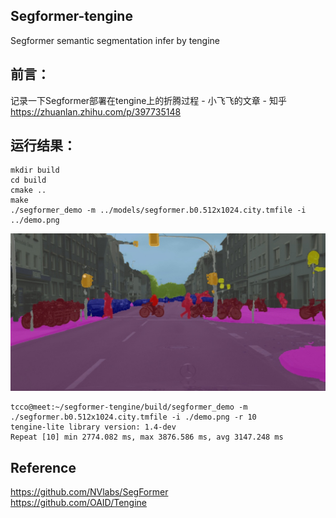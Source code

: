## Segformer-tengine  
Segformer semantic segmentation infer by tengine
## 前言：
记录一下Segformer部署在tengine上的折腾过程 - 小飞飞的文章 - 知乎
https://zhuanlan.zhihu.com/p/397735148  

## 运行结果：
```  
mkdir build  
cd build  
cmake ..  
make  
./segformer_demo -m ../models/segformer.b0.512x1024.city.tmfile -i ../demo.png  
```  
![image](https://github.com/FeiGeChuanShu/segformer-tengine/blob/main/segformer_result.jpg)  
```
tcco@meet:~/segformer-tengine/build/segformer_demo -m ./segformer.b0.512x1024.city.tmfile -i ./demo.png -r 10  
tengine-lite library version: 1.4-dev  
Repeat [10] min 2774.082 ms, max 3876.586 ms, avg 3147.248 ms
```
## Reference  
https://github.com/NVlabs/SegFormer  
https://github.com/OAID/Tengine  
